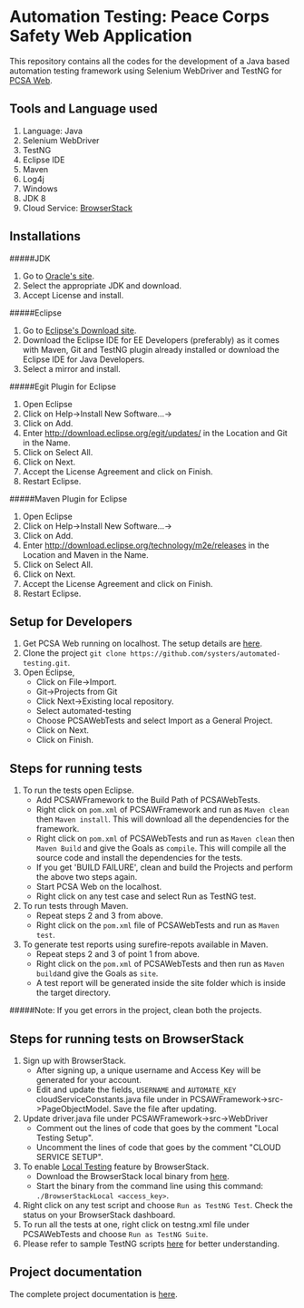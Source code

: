 Automation Testing: Peace Corps Safety Web Application
======================================================

This repository contains all the codes for the development of a Java based automation testing framework using Selenium WebDriver and TestNG for [PCSA Web](https://github.com/systers/PCSA-web).

Tools and Language used
------------------------
1. Language: Java
1. Selenium WebDriver
1. TestNG
1. Eclipse IDE
1. Maven
1. Log4j
1. Windows
1. JDK 8
1. Cloud Service: [BrowserStack](https://www.browserstack.com)

Installations
--------------
#####JDK
1. Go to [Oracle's site](http://www.oracle.com/technetwork/java/javase/downloads/jdk8-downloads-2133151.html).
1. Select the appropriate JDK and download.
1. Accept License and install.

#####Eclipse
1. Go to [Eclipse's Download site](https://www.eclipse.org/downloads/).
1. Download the Eclipse IDE for EE Developers (preferably) as it comes with Maven, Git and TestNG plugin already installed or download the Eclipse IDE for Java Developers.
1. Select a mirror and install.

#####Egit Plugin for Eclipse
1. Open Eclipse
1. Click on Help->Install New Software...->
1. Click on Add.
1. Enter http://download.eclipse.org/egit/updates/ in the Location and Git in the Name.
1. Click on Select All.
1. Click on Next.
1. Accept the License Agreement and click on Finish.
1. Restart Eclipse.

#####Maven Plugin for Eclipse
1. Open Eclipse
1. Click on Help->Install New Software...->
1. Click on Add.
1. Enter http://download.eclipse.org/technology/m2e/releases in the Location and Maven in the Name.
1. Click on Select All.
1. Click on Next.
1. Accept the License Agreement and click on Finish.
1. Restart Eclipse.

Setup for Developers
--------------------
1. Get PCSA Web running on localhost. The setup  details are [here](https://github.com/systers/PCSA-web/blob/master/README.md).
1. Clone the project `git clone https://github.com/systers/automated-testing.git`.
1. Open Eclipse,
     * Click on File->Import.
     * Git->Projects from Git
     * Click Next->Existing local repository.
     * Select automated-testing
     * Choose PCSAWebTests and select Import as a General Project.
     * Click on Next.
     * Click on Finish.

Steps for running tests
-----------------------
1. To run the tests open Eclipse.
     * Add PCSAWFramework to the Build Path of PCSAWebTests.
     * Right click on `pom.xml` of PCSAWFramework and run as `Maven clean` then `Maven install`. This will download all the dependencies for the framework.
     * Right click on `pom.xml` of PCSAWebTests and run as `Maven clean` then `Maven Build` and give the Goals as `compile`. This will compile all the source code and install the dependencies for the tests.
     * If you get 'BUILD FAILURE', clean and build the Projects and perform the above two steps again.
     * Start PCSA Web on the localhost.
     * Right click on any test case and select Run as TestNG test.
1. To run tests through Maven.
     * Repeat steps 2 and 3 from above.
     * Right click on the `pom.xml` file of PCSAWebTests and run as `Maven test`.
1. To generate test reports using surefire-repots available in Maven.
     * Repeat steps 2 and 3 of point 1 from above.
     * Right click on the `pom.xml` of PCSAWebTests and then run as `Maven build`and give the Goals as `site`.
     * A test report will be generated inside the site folder which is inside the target directory.

#####Note: If you get errors in the project, clean both the projects.

Steps for running tests on BrowserStack
---------------------------------------
1. Sign up with BrowserStack.
     * After signing up, a unique username and Access Key will be generated for your account.
     * Edit and update the fields, `USERNAME` and `AUTOMATE_KEY` cloudServiceConstants.java file under in PCSAWFramework->src->PageObjectModel. Save the file after updating.
1. Update driver.java file under PCSAWFramework->src->WebDriver
     * Comment out the lines of code that goes by the comment "Local Testing Setup".
     * Uncomment the lines of code that goes by the comment "CLOUD SERVICE SETUP".
1. To enable [Local Testing](https://www.browserstack.com/local-testing) feature by BrowserStack.
     * Download the BrowserStack local binary from [here](https://www.browserstack.com/local-testing#command-line).
     * Start the binary from the command line using this command: `./BrowserStackLocal <access_key>`.
1. Right click on any test script and choose `Run as TestNG Test`. Check the status on your BrowserStack dashboard.
1. To run all the tests at one, right click on testng.xml file under PCSAWebTests and choose `Run as TestNG Suite`.
1. Please refer to sample TestNG scripts [here](https://www.browserstack.com/automate/java#testng) for better understanding.

Project documentation
---------------------
The complete project documentation is [here](https://docs.google.com/document/d/1C999BD5yqyilrklVNwsz4HE8_fvIItlEi9ZZxrNyYFs/edit?usp=sharing).
